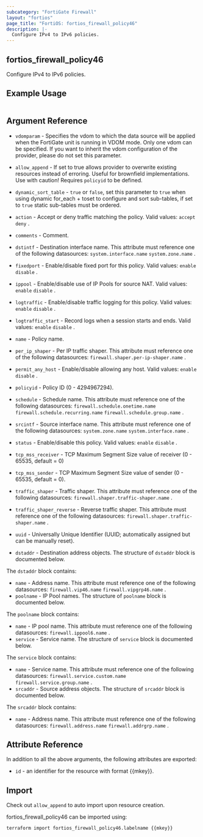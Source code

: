 ```yaml
---
subcategory: "FortiGate Firewall"
layout: "fortios"
page_title: "FortiOS: fortios_firewall_policy46"
description: |-
  Configure IPv4 to IPv6 policies.
---
```


## fortios_firewall_policy46
Configure IPv4 to IPv6 policies.

## Example Usage

```hcl

```

## Argument Reference
* `vdomparam` - Specifies the vdom to which the data source will be applied when the FortiGate unit is running in VDOM mode. Only one vdom can be specified. If you want to inherit the vdom configuration of the provider, please do not set this parameter.
* `allow_append` - If set to true allows provider to overwrite existing resources instead of erroring. Useful for brownfield implementations. Use with caution! Requires `policyid` to be defined.
* `dynamic_sort_table` - `true` or `false`, set this parameter to `true` when using dynamic for_each + toset to configure and sort sub-tables, if set to `true` static sub-tables must be ordered.

* `action` - Accept or deny traffic matching the policy. Valid values: `accept` `deny` .
* `comments` - Comment.
* `dstintf` - Destination interface name. This attribute must reference one of the following datasources: `system.interface.name` `system.zone.name` .
* `fixedport` - Enable/disable fixed port for this policy. Valid values: `enable` `disable` .
* `ippool` - Enable/disable use of IP Pools for source NAT. Valid values: `enable` `disable` .
* `logtraffic` - Enable/disable traffic logging for this policy. Valid values: `enable` `disable` .
* `logtraffic_start` - Record logs when a session starts and ends. Valid values: `enable` `disable` .
* `name` - Policy name.
* `per_ip_shaper` - Per IP traffic shaper. This attribute must reference one of the following datasources: `firewall.shaper.per-ip-shaper.name` .
* `permit_any_host` - Enable/disable allowing any host. Valid values: `enable` `disable` .
* `policyid` - Policy ID (0 - 4294967294).
* `schedule` - Schedule name. This attribute must reference one of the following datasources: `firewall.schedule.onetime.name` `firewall.schedule.recurring.name` `firewall.schedule.group.name` .
* `srcintf` - Source interface name. This attribute must reference one of the following datasources: `system.zone.name` `system.interface.name` .
* `status` - Enable/disable this policy. Valid values: `enable` `disable` .
* `tcp_mss_receiver` - TCP Maximum Segment Size value of receiver (0 - 65535, default = 0)
* `tcp_mss_sender` - TCP Maximum Segment Size value of sender (0 - 65535, default = 0).
* `traffic_shaper` - Traffic shaper. This attribute must reference one of the following datasources: `firewall.shaper.traffic-shaper.name` .
* `traffic_shaper_reverse` - Reverse traffic shaper. This attribute must reference one of the following datasources: `firewall.shaper.traffic-shaper.name` .
* `uuid` - Universally Unique Identifier (UUID; automatically assigned but can be manually reset).
* `dstaddr` - Destination address objects. The structure of `dstaddr` block is documented below.

The `dstaddr` block contains:

* `name` - Address name. This attribute must reference one of the following datasources: `firewall.vip46.name` `firewall.vipgrp46.name` .
* `poolname` - IP Pool names. The structure of `poolname` block is documented below.

The `poolname` block contains:

* `name` - IP pool name. This attribute must reference one of the following datasources: `firewall.ippool6.name` .
* `service` - Service name. The structure of `service` block is documented below.

The `service` block contains:

* `name` - Service name. This attribute must reference one of the following datasources: `firewall.service.custom.name` `firewall.service.group.name` .
* `srcaddr` - Source address objects. The structure of `srcaddr` block is documented below.

The `srcaddr` block contains:

* `name` - Address name. This attribute must reference one of the following datasources: `firewall.address.name` `firewall.addrgrp.name` .

## Attribute Reference

In addition to all the above arguments, the following attributes are exported:
* `id` - an identifier for the resource with format {{mkey}}.

## Import

Check out `allow_append` to auto import upon resource creation.

fortios_firewall_policy46 can be imported using:
```sh
terraform import fortios_firewall_policy46.labelname {{mkey}}
```
